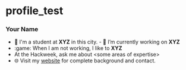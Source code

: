 # profile_test
### Your Name   
- :school: I'm a student at **XYZ** in this city. - 
🔭 I’m currently working on  **XYZ** 
- :game: When I am not working, I like to **XYZ**
- At the Hackweek, ask me about &lt;some areas of expertise>
- 🌐 Visit my [website](https://https://hackweek-itcoocean.github.io//) for complete background and contact.
